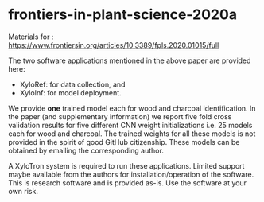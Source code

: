 # frontiers-in-plant-science-2020a
Materials for : https://www.frontiersin.org/articles/10.3389/fpls.2020.01015/full

The two software applications mentioned in the above paper are provided here: 
  - XyloRef: for data collection, and 
  - XyloInf: for model deployment. 
  
We provide **one** trained model each for wood and charcoal identification. In the paper (and supplementary information) we report five fold cross validation results for five different CNN weight initializations i.e. 25 models each for wood and charcoal. The trained weights for all these models is not provided in the spirit of good GitHub citizenship. These models can be obtained by emailing the corresponding author.  

A XyloTron system is required to run these applications. Limited support maybe available from the authors for installation/operation of the software. This is research software and is provided as-is. Use the software at your own risk. 
